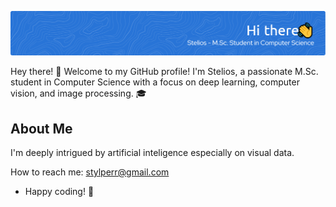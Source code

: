 ![Header](./my_banner.png)

Hey there! 👋 Welcome to my GitHub profile! I'm Stelios, a passionate M.Sc. student in Computer Science with a focus on deep learning, computer vision, and image processing. 🎓

## About Me

I'm deeply intrigued by artificial inteligence especially on visual data.


How to reach me: stylperr@gmail.com
- Happy coding! 🚀
